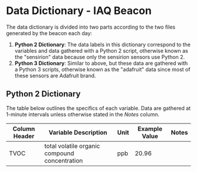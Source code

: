 # Data Dictionary - IAQ Beacon
The data dictionary is divided into two parts according to the two files generated by the beacon each day:
1. **Python 2 Dictionary**: The data labels in this dictionary correspond to the variables and data gathered with a Python 2 script, otherwise known as the "sensirion" data because only the sensirion sensors use Python 2.
2. **Python 3 Dictionary**: Similar to above, but these data are gathered with a Python 3 scripts, otherwise known as the "adafruit" data since most of these sensors are Adafruit brand. 

## Python 2 Dictionary
The table below outlines the specifics of each variable. Data are gathered at 1-minute intervals unless otherwise stated in the *Notes* column. 

| Column Header | Variable Description | Unit | Example Value | Notes |
| --- | --- | --- | --- | --- |
| TVOC | total volatile organic compound concentration | ppb | 20.96 | |
